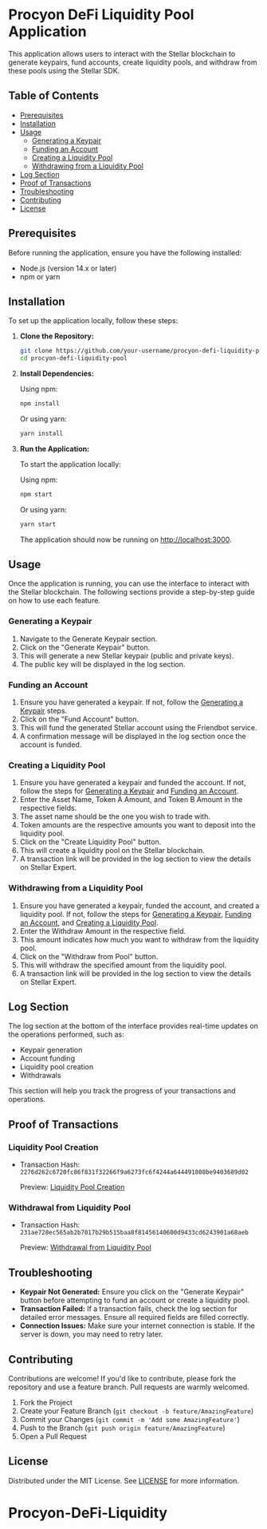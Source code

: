 # Procyon DeFi Liquidity Pool Application

This application allows users to interact with the Stellar blockchain to generate keypairs, fund accounts, create liquidity pools, and withdraw from these pools using the Stellar SDK.

## Table of Contents

- [Prerequisites](#prerequisites)
- [Installation](#installation)
- [Usage](#usage)
  - [Generating a Keypair](#generating-a-keypair)
  - [Funding an Account](#funding-an-account)
  - [Creating a Liquidity Pool](#creating-a-liquidity-pool)
  - [Withdrawing from a Liquidity Pool](#withdrawing-from-a-liquidity-pool)
- [Log Section](#log-section)
- [Proof of Transactions](#proof-of-transactions)
- [Troubleshooting](#troubleshooting)
- [Contributing](#contributing)
- [License](#license)

## Prerequisites

Before running the application, ensure you have the following installed:

- Node.js (version 14.x or later)
- npm or yarn

## Installation

To set up the application locally, follow these steps:

1. **Clone the Repository:**

   ```bash
   git clone https://github.com/your-username/procyon-defi-liquidity-pool.git
   cd procyon-defi-liquidity-pool
   ```

2. **Install Dependencies:**

   Using npm:

   ```bash
   npm install
   ```

   Or using yarn:

   ```bash
   yarn install
   ```

3. **Run the Application:**

   To start the application locally:

   Using npm:

   ```bash
   npm start
   ```

   Or using yarn:

   ```bash
   yarn start
   ```

   The application should now be running on [http://localhost:3000](http://localhost:3000).

## Usage

Once the application is running, you can use the interface to interact with the Stellar blockchain. The following sections provide a step-by-step guide on how to use each feature.

### Generating a Keypair

1. Navigate to the Generate Keypair section.
2. Click on the "Generate Keypair" button.
3. This will generate a new Stellar keypair (public and private keys).
4. The public key will be displayed in the log section.

### Funding an Account

1. Ensure you have generated a keypair. If not, follow the [Generating a Keypair](#generating-a-keypair) steps.
2. Click on the "Fund Account" button.
3. This will fund the generated Stellar account using the Friendbot service.
4. A confirmation message will be displayed in the log section once the account is funded.

### Creating a Liquidity Pool

1. Ensure you have generated a keypair and funded the account. If not, follow the steps for [Generating a Keypair](#generating-a-keypair) and [Funding an Account](#funding-an-account).
2. Enter the Asset Name, Token A Amount, and Token B Amount in the respective fields.
3. The asset name should be the one you wish to trade with.
4. Token amounts are the respective amounts you want to deposit into the liquidity pool.
5. Click on the "Create Liquidity Pool" button.
6. This will create a liquidity pool on the Stellar blockchain.
7. A transaction link will be provided in the log section to view the details on Stellar Expert.

### Withdrawing from a Liquidity Pool

1. Ensure you have generated a keypair, funded the account, and created a liquidity pool. If not, follow the steps for [Generating a Keypair](#generating-a-keypair), [Funding an Account](#funding-an-account), and [Creating a Liquidity Pool](#creating-a-liquidity-pool).
2. Enter the Withdraw Amount in the respective field.
3. This amount indicates how much you want to withdraw from the liquidity pool.
4. Click on the "Withdraw from Pool" button.
5. This will withdraw the specified amount from the liquidity pool.
6. A transaction link will be provided in the log section to view the details on Stellar Expert.

## Log Section

The log section at the bottom of the interface provides real-time updates on the operations performed, such as:

- Keypair generation
- Account funding
- Liquidity pool creation
- Withdrawals

This section will help you track the progress of your transactions and operations.

## Proof of Transactions

### Liquidity Pool Creation

- Transaction Hash: `2276d262c6720fc86f831f32266f9a6273fc6f4244a644491808be9403689d02`

  Preview: [Liquidity Pool Creation](https://stellar.expert/explorer/public/tx/2276d262c6720fc86f831f32266f9a6273fc6f4244a644491808be9403689d02)

### Withdrawal from Liquidity Pool

- Transaction Hash: `231ae728ec565ab2b7017b29b515baa8f81456140600d9433cd6243901a68aeb`

  Preview: [Withdrawal from Liquidity Pool](https://stellar.expert/explorer/public/tx/231ae728ec565ab2b7017b29b515baa8f81456140600d9433cd6243901a68aeb)

## Troubleshooting

- **Keypair Not Generated:** Ensure you click on the "Generate Keypair" button before attempting to fund an account or create a liquidity pool.
- **Transaction Failed:** If a transaction fails, check the log section for detailed error messages. Ensure all required fields are filled correctly.
- **Connection Issues:** Make sure your internet connection is stable. If the server is down, you may need to retry later.

## Contributing

Contributions are welcome! If you'd like to contribute, please fork the repository and use a feature branch. Pull requests are warmly welcomed.

1. Fork the Project
2. Create your Feature Branch (`git checkout -b feature/AmazingFeature`)
3. Commit your Changes (`git commit -m 'Add some AmazingFeature'`)
4. Push to the Branch (`git push origin feature/AmazingFeature`)
5. Open a Pull Request

## License

Distributed under the MIT License. See [LICENSE](LICENSE) for more information.
# Procyon-DeFi-Liquidity
